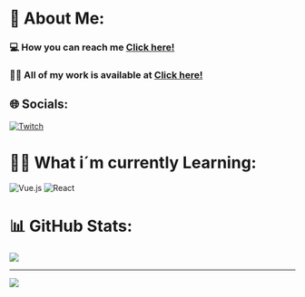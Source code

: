 # 💫 About Me:

### 💻 How you can reach me [Click here!](https://discord.com/users/1005345321833992235)
### 👨‍💻 All of my work is available at [Click here!](https://elvnn1337.gg/)

## 🌐 Socials:
[![Twitch](https://img.shields.io/badge/Twitch-%239146FF.svg?logo=Twitch&logoColor=white)](https://twitch.tv/1337elvnn) 

# 👨‍🎓 What i´m currently Learning:
![Vue.js](https://img.shields.io/badge/vue.js-%2335495e.svg?style=for-the-badge&logo=vuedotjs&logoColor=%234FC08D) ![React](https://img.shields.io/badge/react-%2320232a.svg?style=for-the-badge&logo=react&logoColor=%2361DAFB)

# 📊 GitHub Stats:
![](https://github-readme-stats.vercel.app/api/top-langs/?username=elvnn1337&theme=dark&hide_border=false&include_all_commits=false&count_private=false&layout=compact)

---
[![](https://visitcount.itsvg.in/api?id=elvnn1337&icon=0&color=0)](https://visitcount.itsvg.in)

